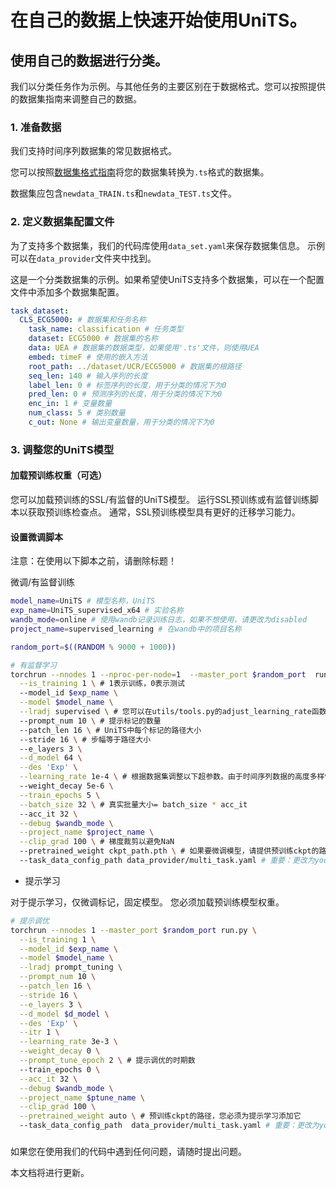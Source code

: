 # 在自己的数据上快速开始使用UniTS。

## 使用自己的数据进行分类。

我们以分类任务作为示例。与其他任务的主要区别在于数据格式。您可以按照提供的数据集指南来调整自己的数据。

### 1. 准备数据

我们支持时间序列数据集的常见数据格式。

您可以按照[数据集格式指南](https://www.aeon-toolkit.org/en/latest/examples/datasets/data_loading.html)将您的数据集转换为`.ts`格式的数据集。

数据集应包含`newdata_TRAIN.ts`和`newdata_TEST.ts`文件。

### 2. 定义数据集配置文件

为了支持多个数据集，我们的代码库使用`data_set.yaml`来保存数据集信息。
示例可以在`data_provider`文件夹中找到。

这是一个分类数据集的示例。如果希望使UniTS支持多个数据集，可以在一个配置文件中添加多个数据集配置。
```yaml
task_dataset:
  CLS_ECG5000: # 数据集和任务名称
    task_name: classification # 任务类型
    dataset: ECG5000 # 数据集的名称
    data: UEA # 数据集的数据类型，如果使用'.ts'文件，则使用UEA
    embed: timeF # 使用的嵌入方法
    root_path: ../dataset/UCR/ECG5000 # 数据集的根路径
    seq_len: 140 # 输入序列的长度
    label_len: 0 # 标签序列的长度，用于分类的情况下为0
    pred_len: 0 # 预测序列的长度，用于分类的情况下为0
    enc_in: 1 # 变量数量
    num_class: 5 # 类别数量
    c_out: None # 输出变量数量，用于分类的情况下为0
```
### 3. 调整您的UniTS模型

#### 加载预训练权重（可选）

您可以加载预训练的SSL/有监督的UniTS模型。
运行SSL预训练或有监督训练脚本以获取预训练检查点。
通常，SSL预训练模型具有更好的迁移学习能力。

#### 设置微调脚本

注意：在使用以下脚本之前，请删除标题！

微调/有监督训练

```bash
model_name=UniTS # 模型名称，UniTS
exp_name=UniTS_supervised_x64 # 实验名称
wandb_mode=online # 使用wandb记录训练日志，如果不想使用，请更改为disabled
project_name=supervised_learning # 在wandb中的项目名称

random_port=$((RANDOM % 9000 + 1000))

# 有监督学习
torchrun --nnodes 1 --nproc-per-node=1  --master_port $random_port  run.py \
  --is_training 1 \ # 1表示训练，0表示测试
  --model_id $exp_name \
  --model $model_name \
  --lradj supervised \ # 您可以在utils/tools.py的adjust_learning_rate函数中定义自己的学习率衰减方案
  --prompt_num 10 \ # 提示标记的数量
  --patch_len 16 \ # UniTS中每个标记的路径大小
  --stride 16 \ # 步幅等于路径大小
  --e_layers 3 \
  --d_model 64 \
  --des 'Exp' \
  --learning_rate 1e-4 \ # 根据数据集调整以下超参数。由于时间序列数据的高度多样性，您可能需要为新数据调整超参数。
  --weight_decay 5e-6 \
  --train_epochs 5 \
  --batch_size 32 \ # 真实批量大小= batch_size * acc_it
  --acc_it 32 \
  --debug $wandb_mode \
  --project_name $project_name \
  --clip_grad 100 \ # 梯度裁剪以避免NaN
  --pretrained_weight ckpt_path.pth \ # 如果要微调模型，请提供预训练ckpt的路径，否则只需删除它
  --task_data_config_path data_provider/multi_task.yaml # 重要：更改为your_own_data_config.yaml
```
- 提示学习

对于提示学习，仅微调标记，固定模型。
您必须加载预训练模型权重。

```bash
# 提示调优
torchrun --nnodes 1 --master_port $random_port run.py \
  --is_training 1 \
  --model_id $exp_name \
  --model $model_name \
  --lradj prompt_tuning \
  --prompt_num 10 \
  --patch_len 16 \
  --stride 16 \
  --e_layers 3 \
  --d_model $d_model \
  --des 'Exp' \
  --itr 1 \
  --learning_rate 3e-3 \
  --weight_decay 0 \
  --prompt_tune_epoch 2 \ # 提示调优的时期数
  --train_epochs 0 \
  --acc_it 32 \
  --debug $wandb_mode \
  --project_name $ptune_name \
  --clip_grad 100 \
  --pretrained_weight auto \ # 预训练ckpt的路径，您必须为提示学习添加它
  --task_data_config_path  data_provider/multi_task.yaml # 重要：更改为your_own_data_config.yaml
```

###
如果您在使用我们的代码中遇到任何问题，请随时提出问题。

本文档将进行更新。